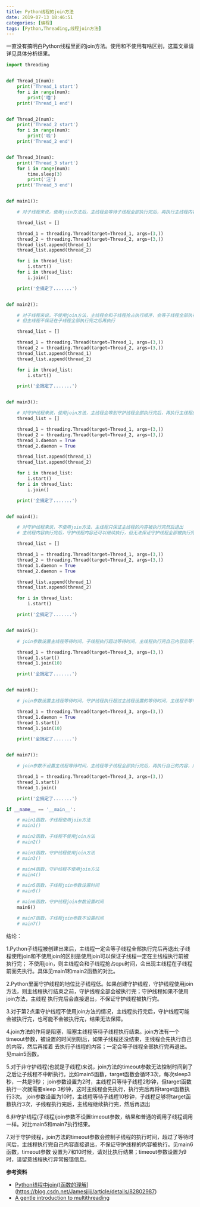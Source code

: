 ```yaml
---
title: Python线程的join方法
date: 2019-07-13 18:46:51
categories: [编程]
tags: [Python,Threading,线程join方法]
---
```


一直没有搞明白Python线程里面的join方法。使用和不使用有啥区别，这篇文章请详见具体分析结果。

```python
import threading


def Thread_1(num):
    print('Thread_1 start')
    for i in range(num):
        print('喵')
    print('Thread_1 end')


def Thread_2(num):
    print('Thread_2 start')
    for i in range(num):
        print('呱')
    print('Thread_2 end')


def Thread_3(num):
    print('Thread_3 start')
    for i in range(num):
        time.sleep(3)
        print('汪')
    print('Thread_3 end')


def main1():

    # 对子线程来说，使用join方法后，主线程会等待子线程全部执行完后，再执行主线程内容，然后退出

    thread_list = []

    thread_1 = threading.Thread(target=Thread_1, args=(3,))
    thread_2 = threading.Thread(target=Thread_2, args=(3,))
    thread_list.append(thread_1)
    thread_list.append(thread_2)

    for i in thread_list:
        i.start()
    for i in thread_list:
        i.join()

    print('全搞定了.......')


def main2():

    # 对子线程来说，不使用join方法，主线程会和子线程抢占执行顺序，会等子线程全部执行完后再退出，
    # 但主线程不保证在子线程全部执行完之后再执行

    thread_list = []

    thread_1 = threading.Thread(target=Thread_1, args=(3,))
    thread_2 = threading.Thread(target=Thread_2, args=(3,))
    thread_list.append(thread_1)
    thread_list.append(thread_2)

    for i in thread_list:
        i.start()

    print('全搞定了.......')


def main3():

    # 对守护线程来说，使用join方法，主线程会等到守护线程全部执行完后，再执行主线程的内容，然后再退出
    thread_list = []

    thread_1 = threading.Thread(target=Thread_1, args=(3,))
    thread_2 = threading.Thread(target=Thread_2, args=(3,))
    thread_1.daemon = True
    thread_2.daemon = True

    thread_list.append(thread_1)
    thread_list.append(thread_2)

    for i in thread_list:
        i.start()
    for i in thread_list:
        i.join()

    print('全搞定了.......')


def main4():

    # 对守护线程来说，不使用join方法，主线程只保证主线程的内容被执行完然后退出
    # 主线程内容执行完后，守护线程内容还可以继续执行，但无法保证守护线程全部被执行完

    thread_list = []

    thread_1 = threading.Thread(target=Thread_1, args=(3,))
    thread_2 = threading.Thread(target=Thread_2, args=(3,))
    thread_1.daemon = True
    thread_2.daemon = True

    thread_list.append(thread_1)
    thread_list.append(thread_2)

    for i in thread_list:
        i.start()

    print('全搞定了.......')


def main5():

    # join参数设置主线程等待时间，子线程执行超过等待时间，主线程执行完自己内容后等子线程执行完再退出

    thread_1 = threading.Thread(target=Thread_3, args=(3,))
    thread_1.start()
    thread_1.join(10)

    print('全搞定了.......')


def main6():

    # join参数设置主线程等待时间，守护线程执行超过主线程设置的等待时间，主线程不等守护线程执行完直接退出

    thread_1 = threading.Thread(target=Thread_3, args=(3,))
    thread_1.daemon = True
    thread_1.start()
    thread_1.join(10)

    print('全搞定了.......')


def main7():

    # join参数不设置主线程等待时间，主线程等子线程全部执行完后，再执行自己的内容，然后退出

    thread_1 = threading.Thread(target=Thread_3, args=(3,))
    thread_1.start()
    thread_1.join()

    print('全搞定了.......')

if __name__ == '__main__':

    # main1函数，子线程使用join方法
    # main1()

    # main2函数，子线程不使用join方法
    # main2()

    # main3函数，守护线程使用join方法
    # main3()

    # main4函数，守护线程不使用join方法
    # main4()

    # main5函数，子线程join参数设置时间
    # main5()

    # main6函数，守护线程join参数设置时间
    main6()

    # main7函数，子线程join参数不设置时间
    # main7()
```

结论：

1.Python子线程被创建出来后，主线程一定会等子线程全部执行完后再退出;子线程使用join和不使用join的区别是使用join可以保证子线程一定在主线程执行前被执行完；
不使用join，则主线程会和子线程抢占cpu时间，会出现主线程在子线程前面先执行。具体见main1和main2函数的对比。

2.Python里面守护线程的地位比子线程低。如果创建守护线程，守护线程使用join方法，则主线程执行结束之前，守护线程全部会被执行完；守护线程如果不使用join方法，主线程
执行完后会直接退出，不保证守护线程被执行完。

3.对于第2点里守护线程不使用join方法的情况，主线程执行完后，守护线程可能会被执行完，也可能不会被执行完，结果无法保障。

4.join方法的作用是阻塞，阻塞主线程等待子线程执行结束。join方法有一个timeout参数，被设置的时间到期后，如果子线程还没结束，主线程会先执行自己的内容，然后再接着
去执行子线程的内容；一定会等子线程全部执行完再退出。见main5函数。

5.对于非守护线程(也就是子线程)来说，join方法的timeout参数无法控制时间到了之后让子线程不中断执行。比如main5函数，target函数会循环3次，每次sleep3秒，一共是9秒；
join参数设置为2时，主线程只等待子线程2秒钟，但target函数执行一次就需要sleep 3秒钟，这时主线程会先执行，执行完后再将target函数执行3次。
join参数设置为10时，主线程等待子线程10秒钟，子线程足够将target函数执行3次，子线程执行完后，主线程继续执行完，然后再退出

6.非守护线程(子线程)join参数不设置timeout参数，结果和普通的调用子线程调用一样。对比main5和main7执行结果。

7.对于守护线程，join方法的timeout参数会控制子线程的执行时间，超过了等待时间后，主线程执行完自己内容直接退出，不保证守护线程的内容被执行。见main6函数，timeout参数
设置为7和10时候，请对比执行结果；timeout参数设置为9时，请留意线程执行异常报错信息。



**参考资料**

- [Python线程中join()函数的理解](https://blog.csdn.net/Ha_hha/article/details/79393041)](https://blog.csdn.net/Jamesjjjjj/article/details/82802987)
- [A gentle introduction to multithreading](https://www.internalpointers.com/post/gentle-introduction-multithreading)
